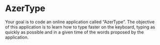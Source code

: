 # AzerType
Your goal is to code an online application called “AzerType”. 
The objective of this application is to learn how to type faster on the keyboard, typing as quickly as possible and in a given time of the words proposed by the application.
